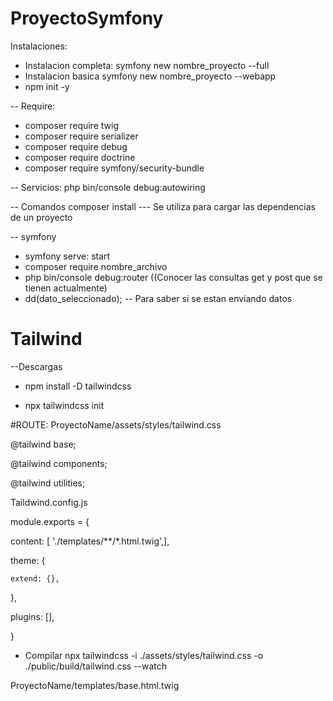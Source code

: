 # ProyectoSymfony
Instalaciones:
- Instalacion completa:
symfony new nombre_proyecto --full
- Instalacion basica
symfony new nombre_proyecto --webapp
- npm init -y


-- Require:
- composer require twig
- composer require serializer
- composer require debug
- composer require doctrine
- composer require symfony/security-bundle

-- Servicios:
php bin/console debug:autowiring

-- Comandos
composer install --- Se utiliza para cargar las dependencias de un proyecto

-- symfony
- symfony serve: start 
- composer require nombre_archivo
- php bin/console debug:router ((Conocer las consultas get y post que se tienen actualmente)
- dd(dato_seleccionado); -- Para saber si se estan enviando datos

<h1>Tailwind</h1>
--Descargas

- npm install -D tailwindcss
  
- npx tailwindcss init

#ROUTE: ProyectoName/assets/styles/tailwind.css

@tailwind base;

@tailwind components;

@tailwind utilities;

Taildwind.config.js


  module.exports = {
  
  content: [ './templates/**/*.html.twig',],
  
  theme: {
  
    extend: {},
  
  },
  
  plugins: [],
  
}


- Compilar
npx tailwindcss -i ./assets/styles/tailwind.css -o ./public/build/tailwind.css --watch

ProyectoName/templates/base.html.twig
<link href="{{ asset('build/tailwind.css') }}" rel="stylesheet">
